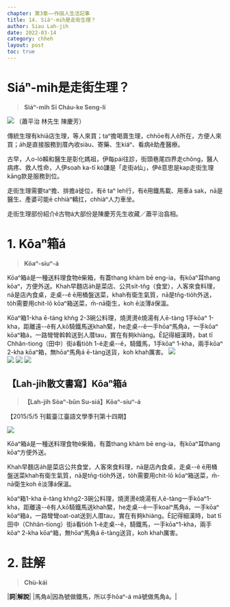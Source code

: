 ```yaml
---
chapter: 第3章——作田人生活記事
title: 14. Siáⁿ-mih是走街生理？
author: Siau Lah-jih
date: 2022-03-14
category: chheh
layout: post
toc: true
---
```


# Siáⁿ-mih是走街生理？
> **Siáⁿ-mih Sī Cháu-ke Seng-lí**

![](../too5/17/17-1-0陳慶芳.jpg)
（蕭平治 林先生 陳慶芳）

傳統生理有khiā店生理，等人來買；taⁿ擔喝賣生理，chhōe有人ê所在，方便人來買；a̍h是直接服務到厝內收siàu、寄藥、生kiáⁿ、看病ê助產醫療。

古早，人o-ló賴和醫生是彰化媽祖，伊每pái往診，街頭巷尾四界走chông，醫人病疼、救人性命，人伊soah ka-tī kò͘謙是「走街á仙」，伊ê意思是kap走街生理kāng款是服務到位。

走街生理需要taⁿ擔、排擔á徙位，有ê taⁿ leh行，有ê用鐵馬載、用車á sak，nā是醫生、產婆可能ē chhiàⁿ轎扛，chhiàⁿ人力車坐。

走街生理部份紹介ê古物á大部份是陳慶芳先生收藏／蕭平治翕相。

# 1. Kōaⁿ箱á
> **Kōaⁿ-siuⁿ-á**

Kōaⁿ箱á是一種送料理食物ê柴箱，有蓋thang khàm bē eng-ia，有kōaⁿ耳thang kōaⁿ，方便外送。Khah早麵店a̍h是菜店、公共si̍t-tn̂g（食堂），人客來食料理，nā是店內食桌，走桌--ê ē用桶盤送菜，khah有衛生氣質，nā是tn̄g-tio̍h外送，to̍h需要用chit-lō kōaⁿ箱送菜，m̄-nā衛生，koh ē淡薄á保溫。

Kōaⁿ箱1-kha ē-tàng khǹg 2-3碗公料理，燒燙燙ê燒湯有人ē-tàng 1手kōaⁿ 1-kha，距離遠--ê有人kō͘騎鐵馬送khah緊，he走桌--ê一手hōaⁿ馬角á，一手kōaⁿ kōaⁿ箱á，一路彎彎斡斡送到人厝tau，實在有夠khiàng。Ē記得細漢時，bat tī Chhân-tiong（田中）街á看tio̍h 1-ê走桌--ê，騎鐵馬，1手kōaⁿ 1-kha，兩手kōaⁿ 2-kha kōaⁿ箱，無hōaⁿ馬角á ē-tàng送貨，koh khah厲害。
![](../too5/17/17-1-1捾箱.jpg)  
![](../too5/17/17-1-2捾箱.jpg)
![](../too5/17/17-1-3捾箱竹塘.jpg)
![](../too5/17/17-1-4捾箱.jpg)

## 【Lah-jih散文書寫】Kōaⁿ箱á
> **【Lah-jih Sòaⁿ-bûn Su-siá】Kōaⁿ-siuⁿ-á**

【2015/5/5 刊載臺江臺語文學季刊第十四期】

![](../too5/17/17-39-1捾箱.jpg)

Kōaⁿ箱á是一種送料理食物ê柴箱，有蓋thang khàm bē eng-ia，有kōaⁿ耳thang kōaⁿ方便外送。

Khah早麵店a̍h是菜店公共食堂，人客來食料理，nā是店內食桌，走桌--ê ē用桶盤送菜khah有衛生氣質，nā是tn̄g-tio̍h外送，to̍h需要用chit-lō kōaⁿ箱送菜，m̄-nā衛生koh ē淡薄á保溫。

kōaⁿ箱1-kha ē-tàng khǹg2-3碗公料理，燒燙燙ê燒湯有人ē-tàng一手kōaⁿ1-kha，距離遠--ê有人kō͘騎鐵馬送khah緊，he走桌--ê一手koaiⁿ馬角á，一手kōaⁿ kōaⁿ箱á，一路彎彎oat-oat送到人厝tau，實在有夠khiàng。Ē記得細漢時，bat tī田中（Chhân-tiong）街á看tio̍h 1-ê走桌--ê，騎鐵馬，一手kōaⁿ1-kha，兩手kōaⁿ 2-kha kōaⁿ箱，無hōaⁿ馬角á ē-tàng送貨，koh khah厲害。

# 2. 註解
> **Chù-kái**

|**詞**|**解說**|
|馬角á|因為號做鐵馬，所以手hōaⁿ-á mā號做馬角á。|